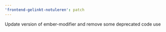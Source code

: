 ```yaml
---
'frontend-gelinkt-notuleren': patch
---
```


Update version of ember-modifier and remove some deprecated code use
